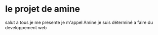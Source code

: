 # le projet de amine 
salut a tous je me presente je m'appel Amine je suis déterminé a faire du developpement web